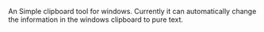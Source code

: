 An Simple clipboard tool for windows. Currently it can automatically change the information in the windows clipboard to pure text.